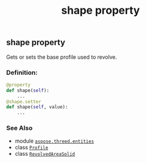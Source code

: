 ﻿---
title: shape property
second_title: Aspose.3D for Python via .NET API References
description: 
type: docs
weight: 200
url: /aspose.threed.entities/revolvedareasolid/shape/
is_root: false
---

## shape property


Gets or sets the base profile used to revolve.
### Definition:
```python
@property
def shape(self):
    ...
@shape.setter
def shape(self, value):
    ...
```

### See Also
* module [`aspose.threed.entities`](../../)
* class [`Profile`](/3d/python-net/aspose.threed.profiles/profile)
* class [`RevolvedAreaSolid`](/3d/python-net/aspose.threed.entities/revolvedareasolid)
